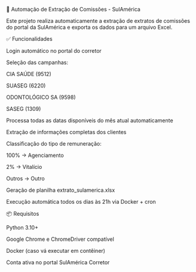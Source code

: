 🤖 Automação de Extração de Comissões - SulAmérica

Este projeto realiza automaticamente a extração de extratos de comissões do portal da SulAmérica e exporta os dados para um arquivo Excel.

✅ Funcionalidades

Login automático no portal do corretor

Seleção das campanhas:

CIA SAÚDE (9512)

SUASEG (6220)

ODONTOLÓGICO SA (9598)

SASEG (1309)

Processa todas as datas disponíveis do mês atual automaticamente

Extração de informações completas dos clientes

Classificação do tipo de remuneração:

100% → Agenciamento

2% → Vitalício

Outros → Outro

Geração de planilha extrato_sulamerica.xlsx

Execução automática todos os dias às 21h via Docker + cron

📦 Requisitos

Python 3.10+

Google Chrome e ChromeDriver compatível

Docker (caso vá executar em contêiner)

Conta ativa no portal SulAmérica Corretor

